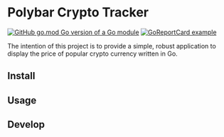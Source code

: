 # Polybar Crypto Tracker

[![GitHub go.mod Go version of a Go module](https://img.shields.io/github/go-mod/go-version/gomods/athens.svg)](https://github.com/gomods/athens)
[![GoReportCard example](https://goreportcard.com/badge/github.com/nanomsg/mangos)](https://goreportcard.com/report/github.com/nanomsg/mangos)

The intention of this project is to provide a simple, robust application to display the price of popular crypto currency written in Go.

## Install

## Usage

## Develop

